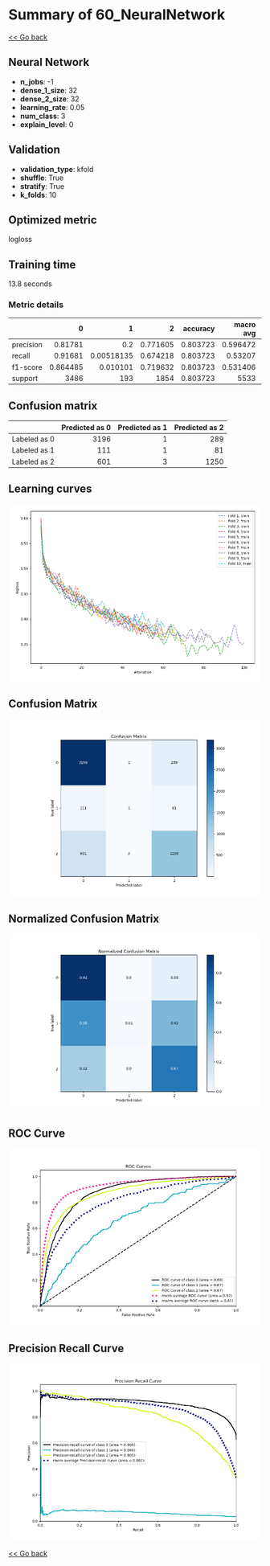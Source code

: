 # Summary of 60_NeuralNetwork

[<< Go back](../README.md)


## Neural Network
- **n_jobs**: -1
- **dense_1_size**: 32
- **dense_2_size**: 32
- **learning_rate**: 0.05
- **num_class**: 3
- **explain_level**: 0

## Validation
 - **validation_type**: kfold
 - **shuffle**: True
 - **stratify**: True
 - **k_folds**: 10

## Optimized metric
logloss

## Training time

13.8 seconds

### Metric details
|           |           0 |            1 |           2 |   accuracy |   macro avg |   weighted avg |   logloss |
|:----------|------------:|-------------:|------------:|-----------:|------------:|---------------:|----------:|
| precision |    0.81781  |   0.2        |    0.771605 |   0.803723 |    0.596472 |       0.780777 |  0.561438 |
| recall    |    0.91681  |   0.00518135 |    0.674218 |   0.803723 |    0.53207  |       0.803723 |  0.561438 |
| f1-score  |    0.864485 |   0.010101   |    0.719632 |   0.803723 |    0.531406 |       0.786145 |  0.561438 |
| support   | 3486        | 193          | 1854        |   0.803723 | 5533        |    5533        |  0.561438 |


## Confusion matrix
|              |   Predicted as 0 |   Predicted as 1 |   Predicted as 2 |
|:-------------|-----------------:|-----------------:|-----------------:|
| Labeled as 0 |             3196 |                1 |              289 |
| Labeled as 1 |              111 |                1 |               81 |
| Labeled as 2 |              601 |                3 |             1250 |

## Learning curves
![Learning curves](learning_curves.png)
## Confusion Matrix

![Confusion Matrix](confusion_matrix.png)


## Normalized Confusion Matrix

![Normalized Confusion Matrix](confusion_matrix_normalized.png)


## ROC Curve

![ROC Curve](roc_curve.png)


## Precision Recall Curve

![Precision Recall Curve](precision_recall_curve.png)



[<< Go back](../README.md)
